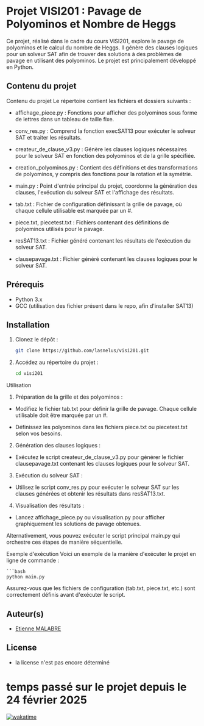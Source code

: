 # Projet VISI201 : Pavage de Polyominos et Nombre de Heggs

Ce projet, réalisé dans le cadre du cours VISI201, explore le pavage de polyominos et le calcul du nombre de Heggs. Il génère des clauses logiques pour un solveur SAT afin de trouver des solutions à des problèmes de pavage en utilisant des polyominos. Le projet est principalement développé en Python.

## Contenu du projet

Contenu du projet
Le répertoire contient les fichiers et dossiers suivants :

 - affichage_piece.py : Fonctions pour afficher des polyominos sous forme de lettres dans un tableau de taille fixe.​

 - conv_res.py : Comprend la fonction execSAT13 pour exécuter le solveur SAT et traiter les résultats.​

 - createur_de_clause_v3.py : Génère les clauses logiques nécessaires pour le solveur SAT en fonction des polyominos et de la grille spécifiée.​

 - creation_polyominos.py : Contient des définitions et des transformations de polyominos, y compris des fonctions pour la rotation et la symétrie.​

 - main.py : Point d'entrée principal du projet, coordonne la génération des clauses, l'exécution du solveur SAT et l'affichage des résultats.​

 - tab.txt : Fichier de configuration définissant la grille de pavage, où chaque cellule utilisable est marquée par un #.​

 - piece.txt, piecetest.txt : Fichiers contenant des définitions de polyominos utilisés pour le pavage.​

 - resSAT13.txt : Fichier généré contenant les résultats de l'exécution du solveur SAT.​

 - clausepavage.txt : Fichier généré contenant les clauses logiques pour le solveur SAT.​



## Prérequis

- Python 3.x
- GCC (utilisation des fichier présent dans le repo, afin d'installer SAT13)

## Installation

1. Clonez le dépôt :

   ```bash
   git clone https://github.com/lasnelus/visi201.git

2. Accédez au répertoire du projet :

    ```bash
    cd visi201

Utilisation
1. Préparation de la grille et des polyominos :

 - Modifiez le fichier tab.txt pour définir la grille de pavage. Chaque cellule utilisable doit être marquée par un #.​

 - Définissez les polyominos dans les fichiers piece.txt ou piecetest.txt selon vos besoins.​

2. Génération des clauses logiques :

 - Exécutez le script createur_de_clause_v3.py pour générer le fichier clausepavage.txt contenant les clauses logiques pour le solveur SAT.​

3. Exécution du solveur SAT :

 - Utilisez le script conv_res.py pour exécuter le solveur SAT sur les clauses générées et obtenir les résultats dans resSAT13.txt.​

4. Visualisation des résultats :

 - Lancez affichage_piece.py ou visualisation.py pour afficher graphiquement les solutions de pavage obtenues.​

Alternativement, vous pouvez exécuter le script principal main.py qui orchestre ces étapes de manière séquentielle.​

Exemple d'exécution
Voici un exemple de la manière d'exécuter le projet en ligne de commande :​

    ```bash
    python main.py

Assurez-vous que les fichiers de configuration (tab.txt, piece.txt, etc.) sont correctement définis avant d'exécuter le script.

## Auteur(s)

- [Etienne MALABRE](https://github.com/lasnelus/)

## License
- la license n'est pas encore déterminé

# temps passé sur le projet depuis le 24 février 2025
[![wakatime](https://wakatime.com/badge/user/5faeb795-a990-47af-8333-7f49032c5997.svg)](https://wakatime.com/@5faeb795-a990-47af-8333-7f49032c5997)
